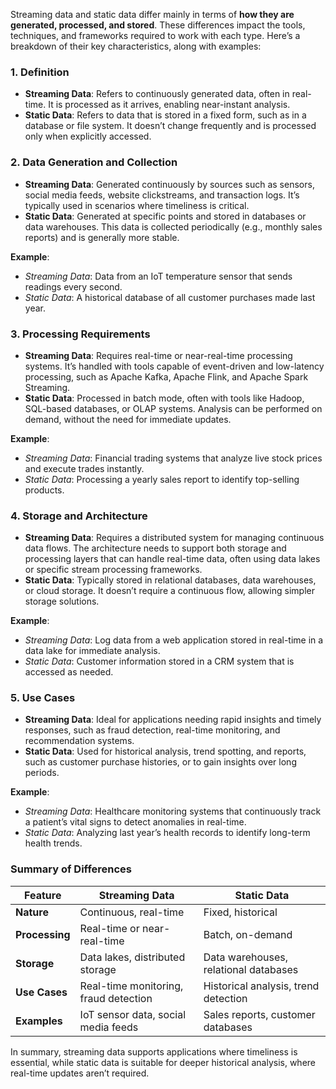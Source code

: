 Streaming data and static data differ mainly in terms of **how they are generated, processed, and stored**. These differences impact the tools, techniques, and frameworks required to work with each type. Here’s a breakdown of their key characteristics, along with examples:

### 1. **Definition**
   - **Streaming Data**: Refers to continuously generated data, often in real-time. It is processed as it arrives, enabling near-instant analysis.
   - **Static Data**: Refers to data that is stored in a fixed form, such as in a database or file system. It doesn’t change frequently and is processed only when explicitly accessed.

### 2. **Data Generation and Collection**
   - **Streaming Data**: Generated continuously by sources such as sensors, social media feeds, website clickstreams, and transaction logs. It’s typically used in scenarios where timeliness is critical.
   - **Static Data**: Generated at specific points and stored in databases or data warehouses. This data is collected periodically (e.g., monthly sales reports) and is generally more stable.

   **Example**:
   - *Streaming Data*: Data from an IoT temperature sensor that sends readings every second.
   - *Static Data*: A historical database of all customer purchases made last year.

### 3. **Processing Requirements**
   - **Streaming Data**: Requires real-time or near-real-time processing systems. It’s handled with tools capable of event-driven and low-latency processing, such as Apache Kafka, Apache Flink, and Apache Spark Streaming.
   - **Static Data**: Processed in batch mode, often with tools like Hadoop, SQL-based databases, or OLAP systems. Analysis can be performed on demand, without the need for immediate updates.

   **Example**:
   - *Streaming Data*: Financial trading systems that analyze live stock prices and execute trades instantly.
   - *Static Data*: Processing a yearly sales report to identify top-selling products.

### 4. **Storage and Architecture**
   - **Streaming Data**: Requires a distributed system for managing continuous data flows. The architecture needs to support both storage and processing layers that can handle real-time data, often using data lakes or specific stream processing frameworks.
   - **Static Data**: Typically stored in relational databases, data warehouses, or cloud storage. It doesn’t require a continuous flow, allowing simpler storage solutions.

   **Example**:
   - *Streaming Data*: Log data from a web application stored in real-time in a data lake for immediate analysis.
   - *Static Data*: Customer information stored in a CRM system that is accessed as needed.

### 5. **Use Cases**
   - **Streaming Data**: Ideal for applications needing rapid insights and timely responses, such as fraud detection, real-time monitoring, and recommendation systems.
   - **Static Data**: Used for historical analysis, trend spotting, and reports, such as customer purchase histories, or to gain insights over long periods.

   **Example**:
   - *Streaming Data*: Healthcare monitoring systems that continuously track a patient’s vital signs to detect anomalies in real-time.
   - *Static Data*: Analyzing last year’s health records to identify long-term health trends.

### Summary of Differences

| Feature           | Streaming Data                                   | Static Data                                      |
|-------------------|--------------------------------------------------|--------------------------------------------------|
| **Nature**        | Continuous, real-time                            | Fixed, historical                                |
| **Processing**    | Real-time or near-real-time                      | Batch, on-demand                                 |
| **Storage**       | Data lakes, distributed storage                  | Data warehouses, relational databases            |
| **Use Cases**     | Real-time monitoring, fraud detection            | Historical analysis, trend detection             |
| **Examples**      | IoT sensor data, social media feeds              | Sales reports, customer databases                |

In summary, streaming data supports applications where timeliness is essential, while static data is suitable for deeper historical analysis, where real-time updates aren’t required.
